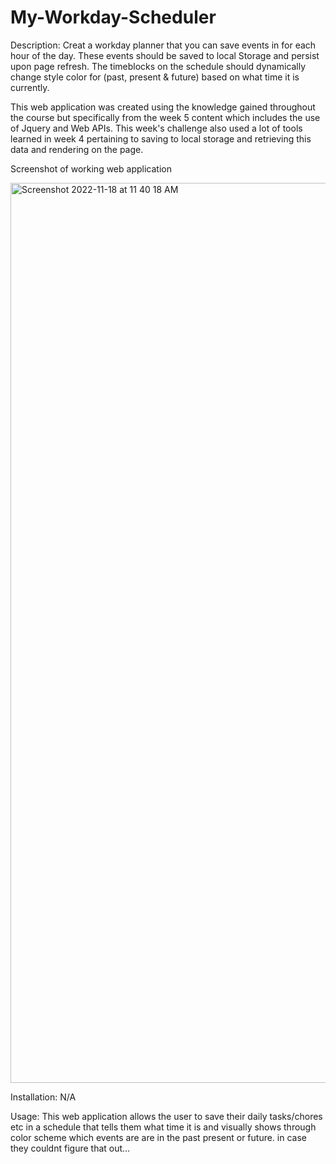 # My-Workday-Scheduler
Description:
Creat a workday planner that you can save events in for each hour of the day. These events should be saved to local Storage and persist upon page refresh. The timeblocks on the schedule should dynamically change style color for (past, present & future) based on what time it is currently. 

This web application was created using the knowledge gained throughout the course but specifically from the week 5 content which includes the use of Jquery and Web APIs. This week's challenge also used a lot of tools learned in week 4 pertaining to saving to local storage and retrieving this data and rendering on the page.

Screenshot of working web application

<img width="1440" alt="Screenshot 2022-11-18 at 11 40 18 AM" src="https://user-images.githubusercontent.com/114950259/202790072-3192c7d6-97c1-417a-b3c1-923e61e14ffa.png">

Installation: N/A

Usage: This web application allows the user to save their daily tasks/chores etc in a schedule that tells them what time it is and visually shows through color scheme which events are are in the past present or future. in case they couldnt figure that out...